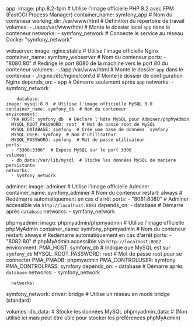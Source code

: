   app:
    image: php:8.2-fpm  # Utilise l'image officielle PHP 8.2 avec FPM (FastCGI Process Manager)
    container_name: symfony_app  # Nom du conteneur
    working_dir: /var/www/html  # Définition du répertoire de travail
    volumes:
      - ./app:/var/www/html  # Monte le dossier local `app` dans le conteneur
    networks:
      - symfony_network  # Connecte le service au réseau Docker "symfony_network"

  webserver:
    image: nginx:stable  # Utilise l'image officielle Nginx
    container_name: symfony_webserver  # Nom du conteneur
    ports:
      - "8080:80"  # Redirige le port 8080 de la machine vers le port 80 du conteneur
    volumes:
      - ./app:/var/www/html  # Monte le dossier `app` dans le conteneur
      - ./nginx:/etc/nginx/conf.d  # Monte le dossier de configuration Nginx
    depends_on:
      - app  # Démarre seulement après `app`
    networks:
      - symfony_network

        database:
    image: mysql:8.0  # Utilise l'image officielle MySQL 8.0
    container_name: symfony_db  # Nom du conteneur
    environment:
      PMA_HOST: symfony_db  # Déclare l'hôte MySQL pour Adminer/phpMyAdmin
      MYSQL_ROOT_PASSWORD: root  # Mot de passe root de MySQL
      MYSQL_DATABASE: symfony  # Crée une base de données `symfony`
      MYSQL_USER: symfony  # Nom d'utilisateur
      MYSQL_PASSWORD: symfony  # Mot de passe utilisateur
    ports:
      - "3306:3306"  # Expose MySQL sur le port 3306
    volumes:
      - db_data:/var/lib/mysql  # Stocke les données MySQL de manière persistante
    networks:
      - symfony_network

  adminer:
    image: adminer  # Utilise l'image officielle Adminer
    container_name: symfony_adminer  # Nom du conteneur
    restart: always  # Redémarre automatiquement en cas d'arrêt
    ports:
      - "8081:8080"  # Adminer accessible via `http://localhost:8081`
    depends_on:
      - database  # Démarre après `database`
    networks:
      - symfony_network

  phpmyadmin:
    image: phpmyadmin/phpmyadmin  # Utilise l'image officielle phpMyAdmin
    container_name: symfony_phpmyadmin  # Nom du conteneur
    restart: always  # Redémarre automatiquement en cas d'arrêt
    ports:
      - "8082:80"  # phpMyAdmin accessible via `http://localhost:8082`
    environment:
      PMA_HOST: symfony_db  # Indique que MySQL est sur `symfony_db`
      MYSQL_ROOT_PASSWORD: root  # Mot de passe root pour se connecter
      PMA_PMADB: phpmyadmin
      PMA_CONTROLUSER: symfony
      PMA_CONTROLPASS: symfony
    depends_on:
      - database  # Démarre après `database`
    networks:
      - symfony_network

      networks:
  symfony_network:
    driver: bridge  # Utilise un réseau en mode bridge (standard)

volumes:
  db_data:  # Stocke les données MySQL
  phpmyadmin_data:  # (Non utilisé ici mais peut être utile pour stocker les préférences phpMyAdmin)


